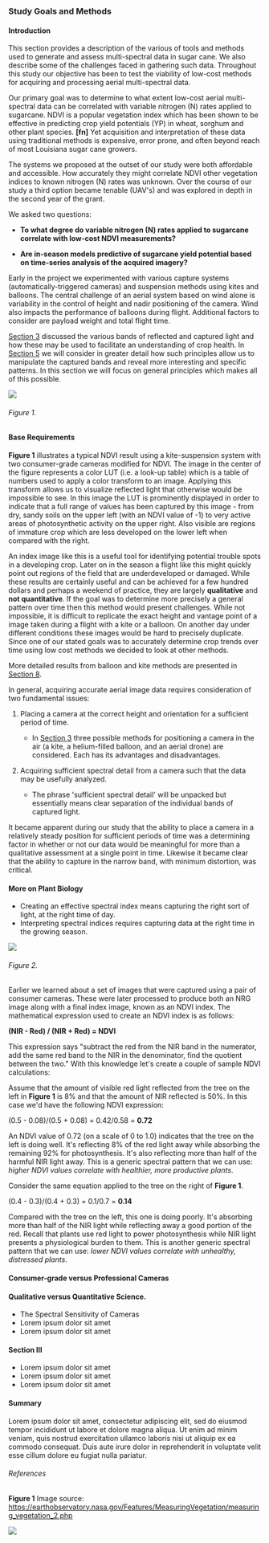 ### Study Goals and Methods

#### Introduction

This section provides a description of the various of tools and methods used to generate and assess multi-spectral data in 
sugar cane. We also describe some of the challenges faced in gathering such data. Throughout this study our objective 
has been to test the viability of low-cost methods for acquiring and processing aerial multi-spectral data. 

Our primary goal was to determine to what extent low-cost aerial multi-spectral data can be correlated with variable 
nitrogen (N) rates applied to sugarcane. NDVI is a popular vegetation index which has been shown to be effective in 
predicting crop yield potentials (YP) in wheat, sorghum and other plant species. __[fn]__ Yet acquisition and interpretation 
of these data using traditional methods is expensive, error prone, and often beyond reach of most Louisiana sugar cane growers.

The systems we proposed at the outset of our study were both affordable and accessible. How accurately they might correlate 
NDVI other vegetation indices to known nitrogen (N) rates was unknown. Over the course of our study a third option became 
tenable (UAV's) and was explored in depth in the second year of the grant.

We asked two questions:

* __To what degree do variable nitrogen (N) rates applied to sugarcane correlate with low-cost NDVI measurements?__

* __Are in-season models predictive of sugarcane yield potential based on time-series analysis of the acquired imagery?__

Early in the project we experimented with various capture systems (automatically-triggered cameras) and suspension methods 
using kites and balloons. The central challenge of an aerial system based on wind alone is variability in the 
control of height and nadir positioning of the camera. Wind also impacts the performance of balloons during flight. 
Additional factors to consider are payload weight and total flight time. 

[Section 3](kites_balloons_drones.md) discussed the various bands of reflected and captured light and how these 
may be used to facilitate an understanding of crop health. In [Section 5]() we will consider in greater detail how 
such principles allow us to manipulate the captured bands and reveal more interesting and specific patterns. 
In this section we will focus on general principles which makes all of this possible. 

![](img/kite_image_fastie_lut.png)
###### Figure 1.

#### Base Requirements

__Figure 1__ illustrates a typical NDVI result using a kite-suspension system with two consumer-grade cameras modified 
for NDVI. The image in the center of the figure represents a color LUT (i.e. a look-up table) which is a table of 
numbers used to apply a color transform to an image. Applying this transform allows us to visualize reflected light that 
otherwise would be impossible to see. In this image the LUT is prominently displayed in order to indicate that a full 
range of values has been captured by this image - from dry, sandy soils on the upper left (with an NDVI value of -1) to very active 
areas of photosynthetic activity on the upper right. Also visible are regions of immature crop which are less 
developed on the lower left when compared with the right. 

An index image like this is a useful tool for identifying potential trouble spots in a developing crop. Later 
on in the season a flight like this might quickly point out regions of the field that are underdeveloped or damaged. 
While these results are certainly useful and can be achieved for a few hundred dollars and perhaps a 
weekend of practice, they are largely __qualitative__ and __not quantitative__. If the goal was to determine more precisely 
a general pattern over time then this method would present challenges. While not impossible, it is difficult to replicate 
the exact height and vantage point of a image taken during a flight with a kite or a balloon. On another day under different 
conditions these images would be hard to precisely duplicate. Since one of our stated goals was to accurately determine crop 
trends over time using low cost methods we decided to look at other methods. 
 
More detailed results from balloon and kite methods are presented in [Section 8](study_results_balloons.md). 

In general, acquiring accurate aerial image data requires consideration of two fundamental issues: 

1. Placing a camera at the correct height and orientation for a sufficient period of time.

    * In [Section 3](kites_balloons_drones.md) three possible methods for positioning a camera 
    in the air (a kite, a helium-filled balloon, and an aerial drone) are considered. Each has its advantages and 
    disadvantages.
    
2. Acquiring sufficient spectral detail from a camera such that the data may be usefully analyzed.

    * The phrase 'sufficient spectral detail' will be unpacked but essentially means clear separation of the 
    individual bands of captured light.  
    
It became apparent during our study that the ability to place a camera in a relatively steady position for sufficient 
periods of time was a determining factor in whether or not our data would be meaningful for more than a qualitative assessment
at a single point in time. Likewise it became clear that the ability to capture in the narrow band, with minimum distortion, 
was critical. 

#### More on Plant Biology

* Creating an effective spectral index means capturing the right sort of light, at the right time of day. 
* Interpreting spectral indices requires capturing data at the right time in the growing season.

![](img/ndvi_biology.png) 
###### Figure 2.

Earlier we learned about a set of images that were captured using a pair of consumer cameras. These were later processed to produce both an NRG
image along with a final index image, known as an NDVI index. The mathematical expression used to create an NDVI index 
is as follows:

__(NIR - Red) / (NIR + Red) =  NDVI__

This expression says "subtract the red from the NIR band in the numerator, add the same red band to the NIR in the denominator, 
find the quotient between the two." With this knowledge let's create a couple of sample NDVI calculations:

Assume that the amount of visible red light reflected from the tree on the left in __Figure 1__ is 8% and that the amount of NIR 
reflected is 50%. In this case we'd have the following NDVI expression: 

(0.5 - 0.08)/(0.5 + 0.08) = 0.42/0.58 = __0.72__ 

An NDVI value of 0.72 (on a scale of 0 to 1.0) indicates that the tree on the left is doing well. It's reflecting 8% of the red light away while absorbing 
the remaining 92% for photosynthesis. It's also reflecting more than half of the harmful NIR light away. 
This is a generic spectral pattern that we can use: _higher NDVI values correlate with healthier, more productive plants_. 

Consider the same equation applied to the tree on the right of __Figure 1__. 
  
(0.4 - 0.3)/(0.4 + 0.3) = 0.1/0.7 = __0.14__ 

Compared with the tree on the left, this one is doing poorly. It's absorbing more than half of the NIR 
light while reflecting away a good portion of the red. Recall that plants use red light to power photosynthesis while NIR 
light presents a physiological burden to them. This is another generic spectral pattern that we can use: _lower NDVI values correlate with unhealthy, distressed plants_. 

#### Consumer-grade versus Professional Cameras


#### Qualitative versus Quantitative Science.


* The Spectral Sensitivity of Cameras
* Lorem ipsum dolor sit amet
* Lorem ipsum dolor sit amet

#### Section III

* Lorem ipsum dolor sit amet
* Lorem ipsum dolor sit amet
* Lorem ipsum dolor sit amet


#### Summary

Lorem ipsum dolor sit amet, consectetur adipiscing elit, sed do eiusmod tempor incididunt ut labore et dolore magna aliqua. Ut enim ad minim veniam, quis nostrud exercitation ullamco laboris nisi ut aliquip ex ea commodo consequat. Duis aute irure dolor in reprehenderit in voluptate velit esse cillum dolore eu fugiat nulla pariatur.

###### References
__Figure 1__ Image source: https://earthobservatory.nasa.gov/Features/MeasuringVegetation/measuring_vegetation_2.php

![](img/farmera.png) 